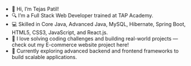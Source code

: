 - 👋 Hi, I’m Tejas Patil!
- 🔍 I’m a Full Stack Web Developer trained at TAP Academy.
- 💻 Skilled in Core Java, Advanced Java, MySQL, Hibernate, Spring Boot, HTML5, CSS3, JavaScript, and React.js.
- 🚀 I love solving coding challenges and building real-world projects — check out my E-commerce website project here!
- 🌱 Currently exploring advanced backend and frontend frameworks to build scalable applications.

<!---
TejaS018Mr/TejaS018Mr is a ✨ special ✨ repository because its `README.md` (this file) appears on your GitHub profile.
You can click the Preview link to take a look at your changes.
--->
